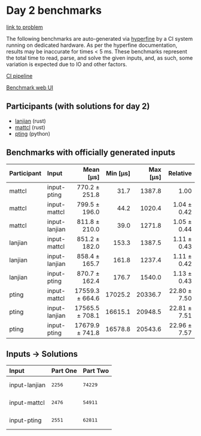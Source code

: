 # Day 2 benchmarks

[link to problem](https://adventofcode.com/2023/day/2)

The following benchmarks are auto-generated via
[hyperfine](https://github.com/sharkdp/hyperfine) by a CI system running on
dedicated hardware. As per the hyperfine documentation, results may be
inaccurate for times < 5 ms. These benchmarks represent the total time to read,
parse, and solve the given inputs, and, as such, some variation is expected due
to IO and other factors.

[CI pipeline](http://ci.papercode.net:8080/teams/main/pipelines/aoc2023)

[Benchmark web UI](https://aoc.ancalagon.black)


## Participants (with solutions for day 2)

- [lanjian](https://github.com/lanjian/aoc-2023) (rust)
- [mattcl](https://github.com/mattcl/aoc2023) (rust)
- [pting](https://github.com/pting/aoc2023) (python)


## Benchmarks with officially generated inputs

| Participant | Input | Mean [µs] | Min [µs] | Max [µs] | Relative |
|:---|:---|---:|---:|---:|---:|
| mattcl | input-pting | 770.2 ± 251.8 | 31.7 | 1387.8 | 1.00 |
| mattcl | input-mattcl | 799.5 ± 196.0 | 44.2 | 1020.4 | 1.04 ± 0.42 |
| mattcl | input-lanjian | 811.8 ± 210.0 | 39.0 | 1271.8 | 1.05 ± 0.44 |
| lanjian | input-mattcl | 851.2 ± 182.0 | 153.3 | 1387.5 | 1.11 ± 0.43 |
| lanjian | input-lanjian | 858.4 ± 165.7 | 161.8 | 1237.4 | 1.11 ± 0.42 |
| lanjian | input-pting | 870.7 ± 162.4 | 176.7 | 1540.0 | 1.13 ± 0.43 |
| pting | input-mattcl | 17559.3 ± 664.6 | 17025.2 | 20336.7 | 22.80 ± 7.50 |
| pting | input-lanjian | 17565.5 ± 708.1 | 16615.1 | 20948.5 | 22.81 ± 7.51 |
| pting | input-pting | 17679.9 ± 741.8 | 16578.8 | 20543.6 | 22.96 ± 7.57 |


## Inputs -> Solutions

| Input | Part One | Part Two |
|:---|:---|:---|
|input-lanjian|<pre>2256</pre>|<pre>74229</pre>|
|input-mattcl|<pre>2476</pre>|<pre>54911</pre>|
|input-pting|<pre>2551</pre>|<pre>62811</pre>|